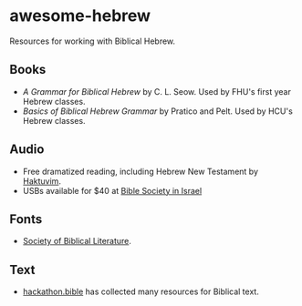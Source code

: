 # awesome-hebrew
Resources for working with Biblical Hebrew.


## Books

- _A Grammar for Biblical Hebrew_ by C. L. Seow. Used by FHU's first year Hebrew classes.
- _Basics of Biblical Hebrew Grammar_ by Pratico and Pelt. Used by HCU's Hebrew classes.

## Audio

- Free dramatized reading, including Hebrew New Testament by [Haktuvim](https://haktuvim.co.il/en/study).
- USBs available for $40 at [Bible Society in Israel](https://biblesocietyinisrael.com/product/hebrew-audio-bible-available-in-cd-usb/)

## Fonts
- [Society of Biblical Literature](https://www.sbl-site.org/educational/BiblicalFonts_SBLHebrew.aspx).

## Text

- [hackathon.bible](https://hackathon.bible/data/) has collected many resources for Biblical text.
